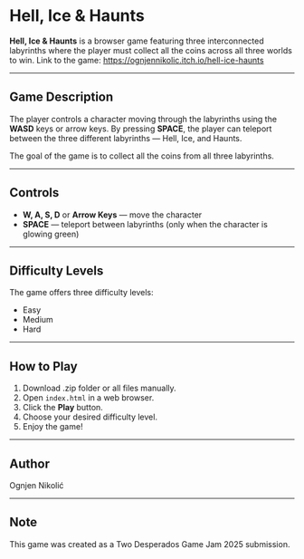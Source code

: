 # Hell, Ice & Haunts

**Hell, Ice & Haunts** is a browser game featuring three interconnected labyrinths where the player must collect all the coins across all three worlds to win. Link to the game: https://ognjennikolic.itch.io/hell-ice-haunts

---

## Game Description

The player controls a character moving through the labyrinths using the **WASD** keys or arrow keys. 
By pressing **SPACE**, the player can teleport between the three different labyrinths — Hell, Ice, and Haunts.

The goal of the game is to collect all the coins from all three labyrinths.

---

## Controls

- **W, A, S, D** or **Arrow Keys** — move the character
- **SPACE** — teleport between labyrinths (only when the character is glowing green)

---

## Difficulty Levels

The game offers three difficulty levels:

- Easy
- Medium
- Hard

---

## How to Play

1. Download .zip folder or all files manually.
2. Open `index.html` in a web browser.
3. Click the **Play** button.
4. Choose your desired difficulty level.
5. Enjoy the game!

---

## Author

Ognjen Nikolić

---

## Note

This game was created as a Two Desperados Game Jam  2025 submission.
